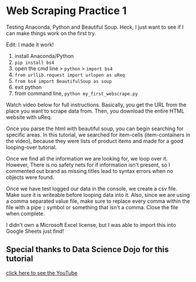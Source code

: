 # Web Scraping Practice 1
Testing Anaconda, Python and Beautiful Soup. Heck, I just want to see if I can make things work on the first try.

Edit: I made it work!

1. install Anaconda/Python
2. `pip install bs4`
3. open the cmd line > `python` > `import bs4`
4. `from urllib.request import urlopen as uReq`
5. `from bs4 import BeautifulSoup as soup`
6. exit python
7. from command line, `python my_first_webscrape.py`

Watch video below for full instructions. Basically, you get the URL from the place you want to scrape data from. Then, you download the entire HTML website with uReq.

Once you parse the html with beautiful soup, you can begin searching for specific areas. In this tutorial, we searched for item-cells (item-containers in the video), because they were lists of product items and made for a good looping-over tutorial.

Once we find all the information we are looking for, we loop over it. However, There is no safety nets for if information isn't present, so I commented out brand as missing titles lead to syntax errors when no objects were found.

Once we have test logged our data in the console, we create a csv file. Make sure it is writeable before looping data into it. Also, since we are using a comma separated value file, make sure to replace every comma within the file with a pipe `|` symbol or something that isn't a comma. Close the file when complete.

I didn't own a Microsoft Excel license, but I was able to import this into Google Sheets just find!


## Special thanks to Data Science Dojo for this tutorial
[click here to see the YouTube](https://www.youtube.com/watch?v=XQgXKtPSzUI)